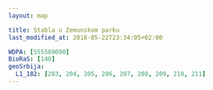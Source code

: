 ```yaml
---
layout: map

title: Stabla u Zemunskom parku
last_modified_at: 2018-05-22T23:34:05+02:00

WDPA: [555589090]
BioRaS: [140]
geoSrbija:
  L1_182: [203, 204, 205, 206, 207, 208, 209, 210, 211]
---
```

